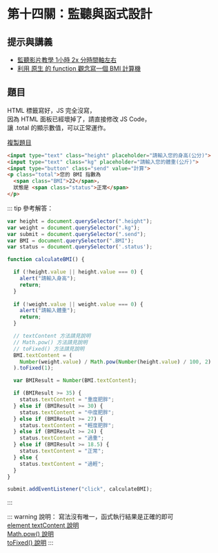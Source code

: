 # 第十四關：監聽與函式設計

## 提示與講義

* [監聽影片教學 1小時 2x 分時間軸左右](https://courses.hexschool.com/courses/2020/lectures/18429777)
* [利用 原生 的 function 觀念寫一個 BMI 計算機](https://ithelp.ithome.com.tw/articles/10229952)

## 題目

HTML 標籤寫好，JS 完全沒寫，<br />
因為 HTML 面板已經壞掉了，請直接修改 JS Code，<br />
讓 .total 的顯示數值，可以正常運作。

[複製題目](https://codepen.io/liao/pen/KKVWgpv)

``` html
<input type="text" class="height" placeholder="請輸入您的身高(公分)">
<input type="text" class="kg" placeholder="請輸入您的體重(公斤)">
<input type="button" class="send" value="計算">
<p class="total">您的 BMI 指數為 
  <span class="BMI">22</span>，
  狀態是 <span class="status">正常</span>
</p>
```

::: tip 參考解答：
``` js
var height = document.querySelector(".height");
var weight = document.querySelector(".kg");
var submit = document.querySelector(".send");
var BMI = document.querySelector(".BMI");
var status = document.querySelector('.status');

function calculateBMI() {

  if (!height.value || height.value === 0) {
    alert("請輸入身高");
    return;
  }
  
  if (!weight.value || weight.value === 0) {
    alert("請輸入體重");
    return;
  }

  // textContent 方法請見說明
  // Math.pow() 方法請見說明
  // toFixed() 方法請見說明
  BMI.textContent = ( 
    Number(weight.value) / Math.pow(Number(height.value) / 100, 2)  
  ).toFixed(1); 

  var BMIResult = Number(BMI.textContent);

  if (BMIResult >= 35) {
    status.textContent = "重度肥胖";
  } else if (BMIResult >= 30) {
    status.textContent = "中度肥胖";
  } else if (BMIResult >= 27) {
    status.textContent = "輕度肥胖";
  } else if (BMIResult >= 24) {
    status.textContent = "過重";
  } else if (BMIResult >= 18.5) {
    status.textContent = "正常";
  } else {
    status.textContent = "過輕";
  }
}

submit.addEventListener("click", calculateBMI);
```
:::

::: warning 說明：
寫法沒有唯一，函式執行結果是正確的即可<br />
[element textContent 說明](https://developer.mozilla.org/zh-TW/docs/Web/API/Node/textContent)<br />
[Math.pow() 說明](https://developer.mozilla.org/zh-TW/docs/Web/JavaScript/Reference/Global_Objects/Math/pow)<br />
[toFixed() 說明](https://developer.mozilla.org/zh-TW/docs/Web/JavaScript/Reference/Global_Objects/Number/toFixed)
:::